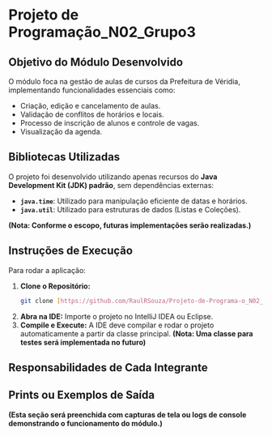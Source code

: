 # Projeto de Programação_N02_Grupo3

## Objetivo do Módulo Desenvolvido

O módulo foca na gestão de aulas de cursos da Prefeitura de Véridia, implementando funcionalidades essenciais como:
* Criação, edição e cancelamento de aulas.
* Validação de conflitos de horários e locais.
* Processo de inscrição de alunos e controle de vagas.
* Visualização da agenda.

## Bibliotecas Utilizadas

O projeto foi desenvolvido utilizando apenas recursos do **Java Development Kit (JDK) padrão**, sem dependências externas:
* **`java.time`**: Utilizado para manipulação eficiente de datas e horários.
* **`java.util`**: Utilizado para estruturas de dados (Listas e Coleções).

**(Nota: Conforme o escopo, futuras implementações serão realizadas.)**

## Instruções de Execução

Para rodar a aplicação:

1.  **Clone o Repositório:**
    ```bash
    git clone [https://github.com/RaulRSouza/Projeto-de-Programa-o_N02_Grupo3.git](https://github.com/RaulRSouza/Projeto-de-Programa-o_N02_Grupo3.git)
    ```
2.  **Abra na IDE:** Importe o projeto no IntelliJ IDEA ou Eclipse.
3.  **Compile e Execute:** A IDE deve compilar e rodar o projeto automaticamente a partir da classe principal.
    **(Nota: Uma classe para testes será implementada no futuro)**



## Responsabilidades de Cada Integrante



## Prints ou Exemplos de Saída

**(Esta seção será preenchida com capturas de tela ou logs de console demonstrando o funcionamento do módulo.)**